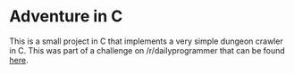Adventure in C
==============

This is a small project in C that implements a very simple dungeon crawler in
C. This was part of a challenge on /r/dailyprogrammer that can be found [here](http://www.reddit.com/r/dailyprogrammer/comments/pjbuj/).
